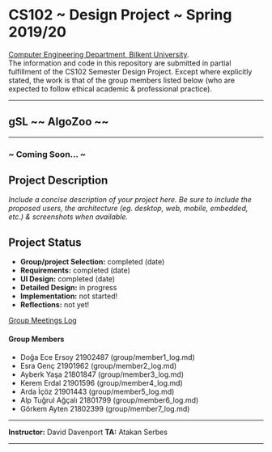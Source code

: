 # CS102 ~ Design Project ~ Spring 2019/20
[Computer Engineering Department, Bilkent University](http://w3.cs.bilkent.edu.tr/en/).  
The information and code in this repository are submitted in partial fulfillment of the CS102 Semester Design Project. Except where explicitly stated, the work is that of the group members listed below (who are expected to follow ethical academic & professional practice).
****
## gSL ~~ AlgoZoo ~~
****
### ~ Coming Soon... ~

## Project Description
_Include a concise description of your project here. Be sure to include the proposed users, the architecture (eg. desktop, web, mobile, embedded, etc.) & screenshots when available._
   
## Project Status
+ **Group/project Selection:** completed (date)
+ **Requirements:** completed (date)
+ **UI Design:** completed (date)
+ **Detailed Design:** in progress
+ **Implementation:** not started!
+ **Reflections:** not yet!

[Group Meetings Log](group/meetingslog.md)
#### Group Members
- Doğa Ece Ersoy     21902487   (group/member1_log.md)    
- Esra Genç          21901962   (group/member2_log.md)
- Ayberk Yaşa        21801847   (group/member3_log.md)
- Kerem Erdal		 21901596   (group/member4_log.md)
- Arda İçöz          21901443   (group/member5_log.md)
- Alp Tuğrul Ağçalı  21801799   (group/member6_log.md)
- Görkem Ayten       21802399   (group/member7_log.md)


****
**Instructor:** David Davenport   **TA:**  Atakan Serbes
****
